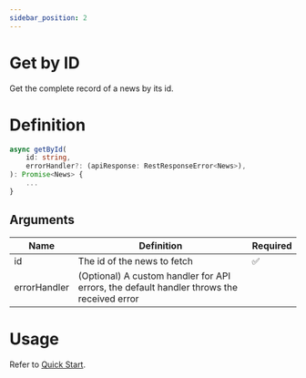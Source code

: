 ```yaml
---
sidebar_position: 2
---
```


# Get by ID

Get the complete record of a news by its id.

# Definition

```typescript
async getById(
    id: string,
    errorHandler?: (apiResponse: RestResponseError<News>),
): Promise<News> {
    ...
}
```

## Arguments

| Name         | Definition                                                                                | Required |
| ------------ | ----------------------------------------------------------------------------------------- | -------- |
| id           | The id of the news to fetch                                                               | ✅        |
| errorHandler | (Optional) A custom handler for API errors, the default handler throws the received error |          |

# Usage

Refer to [Quick Start](./quick-start.md).